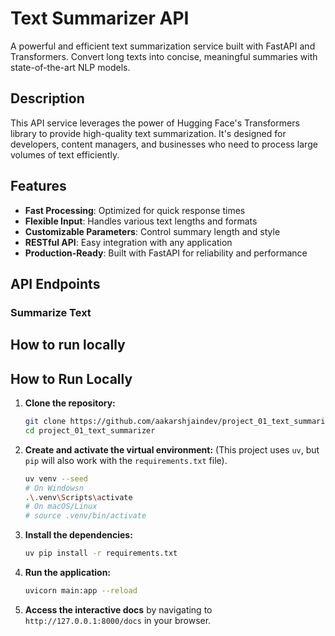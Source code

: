 # Text Summarizer API

A powerful and efficient text summarization service built with FastAPI and Transformers. Convert long texts into concise, meaningful summaries with state-of-the-art NLP models.

## Description

This API service leverages the power of Hugging Face's Transformers library to provide high-quality text summarization. It's designed for developers, content managers, and businesses who need to process large volumes of text efficiently.

## Features

- **Fast Processing**: Optimized for quick response times
- **Flexible Input**: Handles various text lengths and formats
- **Customizable Parameters**: Control summary length and style
- **RESTful API**: Easy integration with any application
- **Production-Ready**: Built with FastAPI for reliability and performance

## API Endpoints

### Summarize Text


## How to run locally

## How to Run Locally

1.  **Clone the repository:**
    ```bash
    git clone https://github.com/aakarshjaindev/project_01_text_summarizer.git
    cd project_01_text_summarizer
    ```

2.  **Create and activate the virtual environment:**
    (This project uses `uv`, but `pip` will also work with the `requirements.txt` file).
    ```bash
    uv venv --seed
    # On Windowsn
    .\.venv\Scripts\activate
    # On macOS/Linux
    # source .venv/bin/activate
    ```

3.  **Install the dependencies:**
    ```bash
    uv pip install -r requirements.txt
    ```

4.  **Run the application:**
    ```bash
    uvicorn main:app --reload
    ```

5.  **Access the interactive docs** by navigating to `http://127.0.0.1:8000/docs` in your browser.
